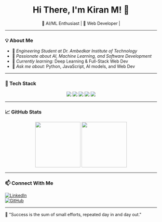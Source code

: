 <h1 align="center">Hi There, I'm Kiran M! 👋</h1>

<p align="center">
  🚀 AI/ML Enthusiast | 🎨 Web Developer | 
</p>

---



### 💡 About Me  
- 🏫 *Engineering Student at Dr. Ambedkar Institute of Technology*  
- 🎯 *Passionate about AI, Machine Learning, and Software Development*  
- 🌱 *Currently learning:* Deep Learning & Full-Stack Web Dev  
- 💬 *Ask me about:* Python, JavaScript, AI models, and Web Dev  


---


### 🚀 Tech Stack  

<p align="center">
  <img src="https://img.shields.io/badge/Python-3776AB?style=for-the-badge&logo=python&logoColor=white" />
  <img src="https://img.shields.io/badge/JavaScript-F7DF1E?style=for-the-badge&logo=javascript&logoColor=black" />
  <img src="https://img.shields.io/badge/HTML5-E34F26?style=for-the-badge&logo=html5&logoColor=white" />
  <img src="https://img.shields.io/badge/CSS3-1572B6?style=for-the-badge&logo=css3&logoColor=white" />
  <img src="https://img.shields.io/badge/GitHub-181717?style=for-the-badge&logo=github&logoColor=white" />
</p>

---

### 📈 GitHub Stats  

<p align="center">
  <img src="https://github-readme-stats.vercel.app/api?username=kiran05-stack&show_icons=true&theme=radical" height="150" />
  <img src="https://github-readme-streak-stats.herokuapp.com/?user=kiran05-stack&theme=radical" height="150" />
</p>

---


### 📫 Connect With Me  

[![LinkedIn](https://img.shields.io/badge/LinkedIn-KiranM-blue?style=for-the-badge&logo=linkedin)](https://www.linkedin.com/in/kiran-m-xxx)  
[![GitHub](https://img.shields.io/badge/GitHub-Kiran05--stack-black?style=for-the-badge&logo=github)](https://github.com/kiran05-stack)  

---

🚀 "Success is the sum of small efforts, repeated day in and day out."
